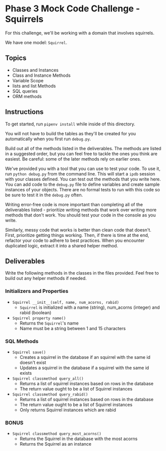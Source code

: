 # Phase 3 Mock Code Challenge - Squirrels

For this challenge, we'll be working with a domain that involves squirrels.

We have one model: `Squirrel`.

## Topics

- Classes and Instances
- Class and Instance Methods
- Variable Scope
- lists and list Methods
- SQL queries
- ORM methods

## Instructions

To get started, run `pipenv install` while inside of this directory.

You will not have to build the tables as they'll be created for you
automatically when you first run `debug.py`.

Build out all of the methods listed in the deliverables. The methods are listed
in a suggested order, but you can feel free to tackle the ones you think are
easiest. Be careful: some of the later methods rely on earlier ones.

We've provided you with a tool that you can use to test your code. To use it,
run `python debug.py` from the command line. This will start a `ipdb` session
with your classes defined. You can test out the methods that you write here. You
can add code to the `debug.py` file to define variables and create sample
instances of your objects. There are no formal tests to run with this code so be
sure to test it in the `debug.py` often.

Writing error-free code is more important than completing all of the
deliverables listed - prioritize writing methods that work over writing more
methods that don't work. You should test your code in the console as you write.

Similarly, messy code that works is better than clean code that doesn't. First,
prioritize getting things working. Then, if there is time at the end, refactor
your code to adhere to best practices. When you encounter duplicated logic,
extract it into a shared helper method.

## Deliverables

Write the following methods in the classes in the files provided. Feel free to
build out any helper methods if needed.

### Initializers and Properties

- `Squirrel __init__(self, name, num_acorns, rabid)`
  - `Squirrel` is initialized with a name (string), num_acorns (integer) and rabid (boolean)
- `Squirrel property name()`
  - Returns the `Squirrel`'s name
  - Name must be a string between 1 and 15 characters

### SQL Methods

- `Squirrel save()`
  - Creates a squirrel in the database if an squirrel with the same id doesn't exist
  - Updates a squirrel in the database if a squirrel with the same id exists
- `Squirrel classmethod query_all()`
  - Returns a list of squirrel instances based on rows in the database
  - The return value ought to be a list of Squirrel instances
- `Squirrel classmethod query_rabid()`
  - Returns a list of squirrel instances based on rows in the database
  - The return value ought to be a list of Squirrel instances
  - Only returns Squirrel instances which are rabid

### BONUS

- `Squirrel classmethod query_most_acorns()`
  - Returns the Squirrel in the database with the most acorns
  - Returns the Squirrel as an instance
